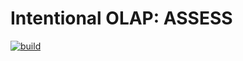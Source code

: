# Intentional OLAP: ASSESS

[![build](https://github.com/big-unibo/assess/actions/workflows/build.yml/badge.svg)](https://github.com/big-unibo/assess/actions/workflows/build.yml)
